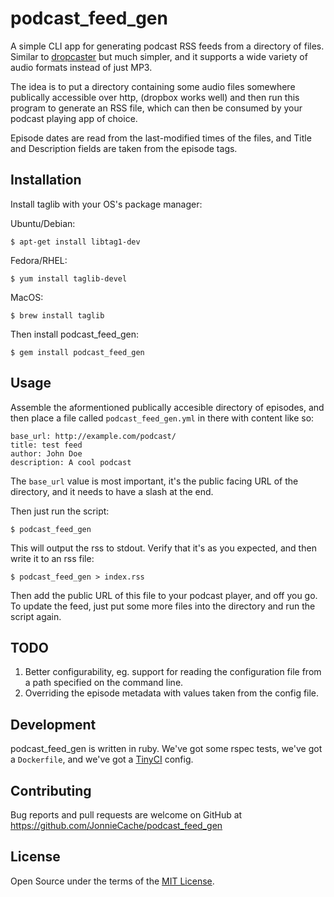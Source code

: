 # podcast_feed_gen

A simple CLI app for generating podcast RSS feeds from a directory of files. Similar to [dropcaster](https://github.com/nerab/dropcaster) but much simpler, and it supports a wide variety of audio formats instead of just MP3.

The idea is to put a directory containing some audio files somewhere publically accessible over http, (dropbox works well) and then run this program to generate an RSS file, which can then be consumed by your podcast playing app of choice.

Episode dates are read from the last-modified times of the files, and Title and Description fields are taken from the episode tags.

## Installation

Install taglib with your OS's package manager:

Ubuntu/Debian:

    $ apt-get install libtag1-dev
    
Fedora/RHEL:

    $ yum install taglib-devel

MacOS:

    $ brew install taglib
    
Then install podcast_feed_gen:

    $ gem install podcast_feed_gen

## Usage

Assemble the aformentioned publically accesible directory of episodes, and then place a file called `podcast_feed_gen.yml` in there with content like so:

```
base_url: http://example.com/podcast/
title: test feed
author: John Doe
description: A cool podcast
```

The `base_url` value is most important, it's the public facing URL of the directory, and it needs to have a slash at the end.

Then just run the script:

    $ podcast_feed_gen
    
This will output the rss to stdout. Verify that it's as you expected, and then write it to an rss file:

    $ podcast_feed_gen > index.rss

Then add the public URL of this file to your podcast player, and off you go. To update the feed, just put some more files into the directory and run the script again.

## TODO

1. Better configurability, eg. support for reading the configuration file from a path specified on the command line.
2. Overriding the episode metadata with values taken from the config file.

## Development

podcast_feed_gen is written in ruby. We've got some rspec tests, we've got a `Dockerfile`, and we've got a [TinyCI](https://github.com/JonnieCache/tinyci) config.

## Contributing

Bug reports and pull requests are welcome on GitHub at https://github.com/JonnieCache/podcast_feed_gen

## License

Open Source under the terms of the [MIT License](https://opensource.org/licenses/MIT).
